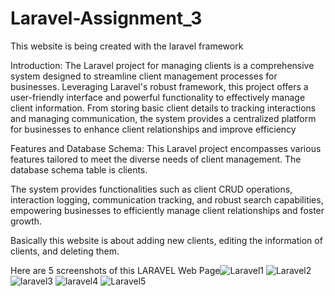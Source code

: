 # Laravel-Assignment_3

This website is being created with the laravel framework


Introduction:
The Laravel project for managing clients is a comprehensive system designed to streamline client management processes for businesses. Leveraging Laravel's robust framework, this project offers a user-friendly interface and powerful functionality to effectively manage client information. From storing basic client details to tracking interactions and managing communication, the system provides a centralized platform for businesses to enhance client relationships and improve efficiency


Features and Database Schema:
This Laravel project encompasses various features tailored to meet the diverse needs of client management. The database schema table is clients.

The system provides functionalities such as client CRUD operations, interaction logging, communication tracking, and robust search capabilities, empowering businesses to efficiently manage client relationships and foster growth.

Basically this website is about adding new clients, editing the information of clients, and deleting them.

Here are 5 screenshots of this LARAVEL Web Page![Laravel1](https://github.com/iamgaurabhishek/Laravel-Assignment_3/assets/138291994/3241acee-5263-47d4-a98b-f8ab506c1287)
![Laravel2](https://github.com/iamgaurabhishek/Laravel-Assignment_3/assets/138291994/7b964960-b764-4a77-8a6b-bfb7b6a824b8)
![laravel3](https://github.com/iamgaurabhishek/Laravel-Assignment_3/assets/138291994/9b191fcd-191a-4a72-8227-69c6e7e666dc)
![laravel4](https://github.com/iamgaurabhishek/Laravel-Assignment_3/assets/138291994/fd5c415f-e1cd-403f-b424-c928744ea9cb)
![Laravel5](https://github.com/iamgaurabhishek/Laravel-Assignment_3/assets/138291994/1034a9d4-6ccf-4700-a74d-185a957a7bf1)
